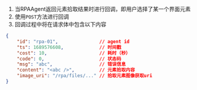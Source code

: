 1. 当RPAAgent返回元素拾取结果时进行回调，即用户选择了某一个界面元素
2. 使用`POST`方法进行回调
3. 回调过程中将在请求体中包含以下内容

```json
{
    "id": "rpa-01",               // agent id
    "ts": 1689576608,             // 时间戳
    "cost": 10,                   // 耗时（秒）
    "code": 0,                    // 状态码
    "msg": "abc",                 // 错误信息
    "content": "<abc />",         // 元素拾取内容
    "image_uri": "/rpa/files/..." // 拾取元素图像获取uri
}
```